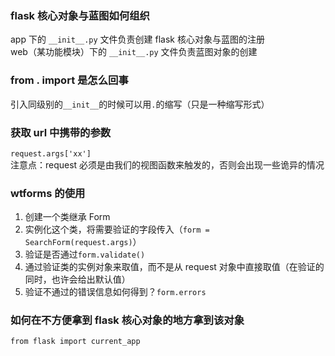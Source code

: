 ### flask 核心对象与蓝图如何组织

app 下的 `__init__.py` 文件负责创建 flask 核心对象与蓝图的注册  
web（某功能模块）下的 `__init__.py` 文件负责蓝图对象的创建

### from . import 是怎么回事

引入同级别的`__init__`的时候可以用`.`的缩写（只是一种缩写形式）

### 获取 url 中携带的参数

`request.args['xx']`  
注意点：request 必须是由我们的视图函数来触发的，否则会出现一些诡异的情况

### wtforms 的使用

1. 创建一个类继承 Form
2. 实例化这个类，将需要验证的字段传入（`form = SearchForm(request.args)`）
3. 验证是否通过`form.validate()`
4. 通过验证类的实例对象来取值，而不是从 request 对象中直接取值（在验证的同时，也许会给出默认值）  
5. 验证不通过的错误信息如何得到？`form.errors`

### 如何在不方便拿到 flask 核心对象的地方拿到该对象

`from flask import current_app`

